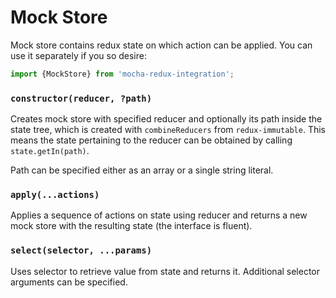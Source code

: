 Mock Store 
==========

Mock store contains redux state on which action can be applied. You can use it separately if you so desire:
```javascript
import {MockStore} from 'mocha-redux-integration';
```  

### `constructor(reducer, ?path)`
Creates mock store with specified reducer and optionally its path inside the state tree,
which is created with `combineReducers` from `redux-immutable`. This means the state
pertaining to the reducer can be obtained by calling `state.getIn(path)`.

Path can be specified either as an array or a single string literal.

### `apply(...actions)`
Applies a sequence of actions on state using reducer and returns a new mock store with the resulting state
(the interface is fluent).

### `select(selector, ...params)`
Uses selector to retrieve value from state and returns it. Additional selector arguments can be specified.
